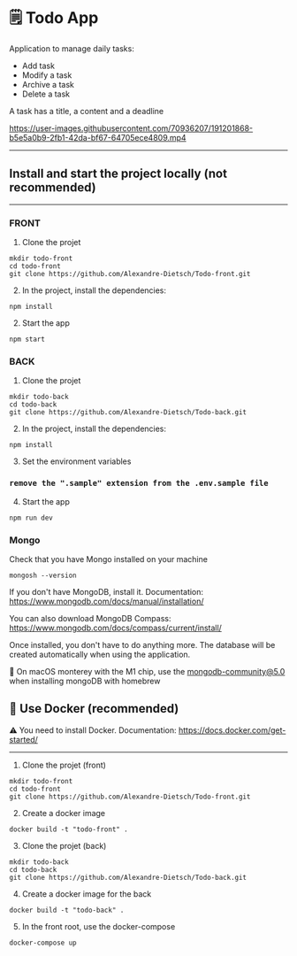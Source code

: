 # 🗒 Todo App

Application to manage daily tasks:

- Add task
- Modify a task
- Archive a task
- Delete a task

A task has a title, a content and a deadline

https://user-images.githubusercontent.com/70936207/191201868-b5e5a0b9-2fb1-42da-bf67-64705ece4809.mp4

---

## Install and start the project locally (not recommended)

---

### FRONT

1. Clone the projet

```
mkdir todo-front
cd todo-front
git clone https://github.com/Alexandre-Dietsch/Todo-front.git
```

2. In the project, install the dependencies:

```
npm install
```

2. Start the app

```
npm start
```

### BACK

1. Clone the projet

```
mkdir todo-back
cd todo-back
git clone https://github.com/Alexandre-Dietsch/Todo-back.git
```

2. In the project, install the dependencies:

```
npm install
```

3. Set the environment variables

### `remove the ".sample" extension from the .env.sample file`

4. Start the app

```
npm run dev
```

### Mongo

Check that you have Mongo installed on your machine

```
mongosh --version
```

If you don't have MongoDB, install it. Documentation:
https://www.mongodb.com/docs/manual/installation/

You can also download MongoDB Compass:
https://www.mongodb.com/docs/compass/current/install/

Once installed, you don't have to do anything more. The database will be created
automatically when using the application.

🚨 On macOS monterey with the M1 chip, use the mongodb-community@5.0 when
installing mongoDB with homebrew

## 🐳 Use Docker (recommended)

⚠️ You need to install Docker. Documentation:
https://docs.docker.com/get-started/

---

1. Clone the projet (front)

```
mkdir todo-front
cd todo-front
git clone https://github.com/Alexandre-Dietsch/Todo-front.git
```

2. Create a docker image

```
docker build -t "todo-front" .
```

3. Clone the projet (back)

```
mkdir todo-back
cd todo-back
git clone https://github.com/Alexandre-Dietsch/Todo-back.git
```

4. Create a docker image for the back

```
docker build -t "todo-back" .
```

5. In the front root, use the docker-compose

```
docker-compose up
```
